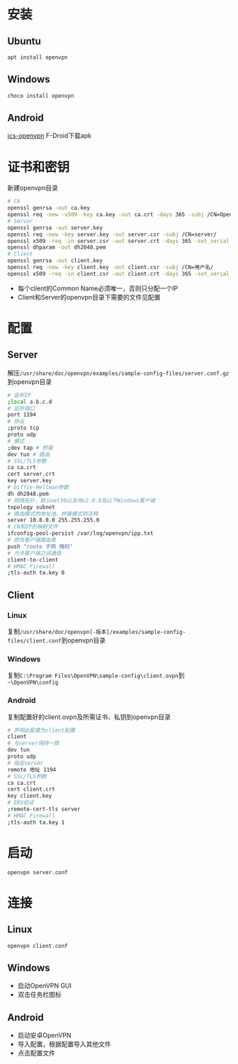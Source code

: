# 安装
## Ubuntu
```sh
apt install openvpn
```
## Windows
```sh
choco install openvpn
```
## Android
[ics-openvpn](https://github.com/schwabe/ics-openvpn) F-Droid下载apk
# 证书和密钥
新建openvpn目录
```sh
# CA
openssl genrsa -out ca.key
openssl req -new -x509 -key ca.key -out ca.crt -days 365 -subj /CN=OpenVPN-CA/
# Server
openssl genrsa -out server.key
openssl req -new -key server.key -out server.csr -subj /CN=server/
openssl x509 -req -in server.csr -out server.crt -days 365 -set_serial 0 -CA ca.crt -CAkey ca.key
openssl dhparam -out dh2048.pem
# Client
openssl genrsa -out client.key
openssl req -new -key client.key -out client.csr -subj /CN=用户名/
openssl x509 -req -in client.csr -out client.crt -days 365 -set_serial 0 -CA ca.crt -CAkey ca.key
```
* 每个client的Common Name必须唯一，否则只分配一个IP
* Client和Server的openvpn目录下需要的文件见配置
# 配置
## Server
解压`/usr/share/doc/openvpn/examples/sample-config-files/server.conf.gz`到openvpn目录
```sh
# 监听IP
;local a.b.c.d
# 监听端口
port 1194
# 协议
;proto tcp
proto udp
# 模式
;dev tap # 桥接
dev tun # 路由
# SSL/TLS参数
ca ca.crt
cert server.crt
key server.key
# Diffie-Hellman参数
dh dh2048.pem
# 网络拓扑，默认net30以支持v2.0.9及以下Windows客户端
topology subnet
# 路由模式的地址池，桥接模式则注释
server 10.8.0.0 255.255.255.0
# CN和IP的映射文件
ifconfig-pool-persist /var/log/openvpn/ipp.txt
# 修改客户端路由表
push "route 子网 掩码"
# 允许客户端之间通信
client-to-client
# HMAC Firewall
;tls-auth ta.key 0
```
## Client
### Linux
复制`/usr/share/doc/openvpn[-版本]/examples/sample-config-files/client.conf`到openvpn目录
### Windows
复制`C:\Program Files\OpenVPN\sample-config\client.ovpn`到`~\OpenVPN\config`
### Android
复制配置好的client.ovpn及所需证书、私钥到openvpn目录
```sh
# 声明此配置为client配置
client
# 与server保持一致
dev tun
proto udp
# 指定server
remote 地址 1194
# SSL/TLS参数
ca ca.crt
cert client.crt
key client.key
# EKU验证
;remote-cert-tls server
# HMAC Firewall
;tls-auth ta.key 1
```
# 启动
```sh
openvpn server.conf
```
# 连接
## Linux
```sh
openvpn client.conf
```
## Windows
* 启动OpenVPN GUI
* 双击任务栏图标
## Android
* 启动安卓OpenVPN
* 导入配置，根据配置导入其他文件
* 点击配置文件
